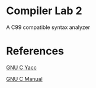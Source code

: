 # Compiler Lab 2

A C99 compatible syntax analyzer

# References

[GNU C Yacc](http://www.quut.com/c/ANSI-C-grammar-l-2011.html)

[GNU C Manual](https://www.gnu.org/software/gnu-c-manual/gnu-c-manual.pdf)